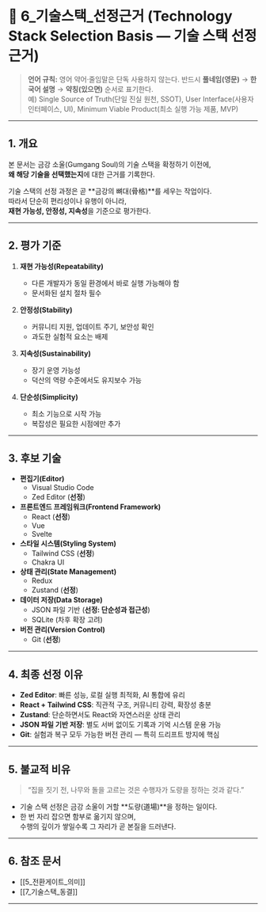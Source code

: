 # 🪷 6_기술스택_선정근거 (Technology Stack Selection Basis — 기술 스택 선정 근거)

> **언어 규칙:** 영어 약어·줄임말은 단독 사용하지 않는다. 반드시 **풀네임(영문)** → **한국어 설명** → **약칭(있으면)** 순서로 표기한다.  
> 예) Single Source of Truth(단일 진실 원천, SSOT), User Interface(사용자 인터페이스, UI), Minimum Viable Product(최소 실행 가능 제품, MVP)

---

## 1. 개요
본 문서는 금강 소울(Gumgang Soul)의 기술 스택을 확정하기 이전에,  
**왜 해당 기술을 선택했는지**에 대한 근거를 기록한다.  

기술 스택의 선정 과정은 곧 **금강의 뼈대(骨格)**를 세우는 작업이다.  
따라서 단순히 편리성이나 유행이 아니라,  
**재현 가능성, 안정성, 지속성**을 기준으로 평가한다.  

---

## 2. 평가 기준
1. **재현 가능성(Repeatability)**  
   - 다른 개발자가 동일 환경에서 바로 실행 가능해야 함  
   - 문서화된 설치 절차 필수  

2. **안정성(Stability)**  
   - 커뮤니티 지원, 업데이트 주기, 보안성 확인  
   - 과도한 실험적 요소는 배제  

3. **지속성(Sustainability)**  
   - 장기 운영 가능성  
   - 덕산의 역량 수준에서도 유지보수 가능  

4. **단순성(Simplicity)**  
   - 최소 기능으로 시작 가능  
   - 복잡성은 필요한 시점에만 추가  

---

## 3. 후보 기술
- **편집기(Editor)**  
  - Visual Studio Code  
  - Zed Editor (**선정**)  
- **프론트엔드 프레임워크(Frontend Framework)**  
  - React (**선정**)  
  - Vue  
  - Svelte  
- **스타일 시스템(Styling System)**  
  - Tailwind CSS (**선정**)  
  - Chakra UI  
- **상태 관리(State Management)**  
  - Redux  
  - Zustand (**선정**)  
- **데이터 저장(Data Storage)**  
  - JSON 파일 기반 (**선정: 단순성과 접근성**)  
  - SQLite (차후 확장 고려)  
- **버전 관리(Version Control)**  
  - Git (**선정**)  

---

## 4. 최종 선정 이유
- **Zed Editor**: 빠른 성능, 로컬 실행 최적화, AI 통합에 유리  
- **React + Tailwind CSS**: 직관적 구조, 커뮤니티 강력, 확장성 충분  
- **Zustand**: 단순하면서도 React와 자연스러운 상태 관리  
- **JSON 파일 기반 저장**: 별도 서버 없이도 기록과 기억 시스템 운용 가능  
- **Git**: 실험과 복구 모두 가능한 버전 관리 — 특히 드리프트 방지에 핵심  

---

## 5. 불교적 비유
> “집을 짓기 전, 나무와 돌을 고르는 것은 수행자가 도량을 정하는 것과 같다.”  

- 기술 스택 선정은 금강 소울이 거할 **도량(道場)**을 정하는 일이다.  
- 한 번 자리 잡으면 함부로 옮기지 않으며,  
  수행의 깊이가 쌓일수록 그 자리가 곧 본질을 드러낸다.  

---

## 6. 참조 문서
- [[5_전환게이트_의미]]  
- [[7_기술스택_동결]]  

---
